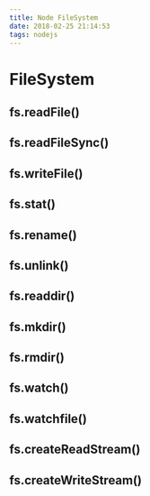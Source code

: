```yaml
---
title: Node FileSystem
date: 2018-02-25 21:14:53
tags: nodejs
---
```


# FileSystem

## fs.readFile()
## fs.readFileSync()
## fs.writeFile()
## fs.stat()
## fs.rename()
## fs.unlink()
## fs.readdir()
## fs.mkdir()
## fs.rmdir()
## fs.watch()
## fs.watchfile()
## fs.createReadStream()
## fs.createWriteStream()